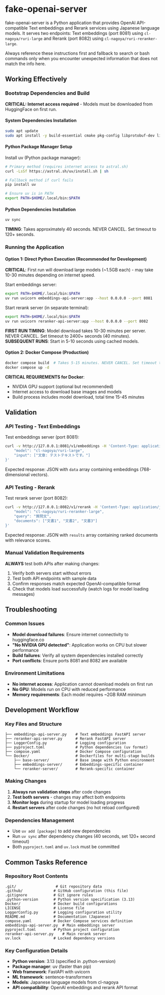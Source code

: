 # fake-openai-server

fake-openai-server is a Python application that provides OpenAI API-compatible Text embeddings and Rerank services using Japanese language models. It serves two endpoints: Text embeddings (port 8081) using `cl-nagoya/ruri-large` and Rerank (port 8082) using `cl-nagoya/ruri-reranker-large`.

Always reference these instructions first and fallback to search or bash commands only when you encounter unexpected information that does not match the info here.

## Working Effectively

### Bootstrap Dependencies and Build
**CRITICAL: Internet access required** - Models must be downloaded from HuggingFace on first run.

#### System Dependencies Installation
```bash
sudo apt update
sudo apt install -y build-essential cmake pkg-config libprotobuf-dev libsentencepiece-dev
```

#### Python Package Manager Setup
Install uv (Python package manager):
```bash
# Primary method (requires internet access to astral.sh)
curl -LsSf https://astral.sh/uv/install.sh | sh

# Fallback method if curl fails
pip install uv

# Ensure uv is in PATH
export PATH=$HOME/.local/bin:$PATH
```

#### Python Dependencies Installation
```bash
uv sync
```
**TIMING**: Takes approximately 40 seconds. NEVER CANCEL. Set timeout to 120+ seconds.

### Running the Application

#### Option 1: Direct Python Execution (Recommended for Development)
**CRITICAL**: First run will download large models (~1.5GB each) - may take 10-30 minutes depending on internet speed.

Start embeddings server:
```bash
export PATH=$HOME/.local/bin:$PATH
uv run uvicorn embeddings-api-server:app --host 0.0.0.0 --port 8081
```

Start rerank server (in separate terminal):
```bash
export PATH=$HOME/.local/bin:$PATH
uv run uvicorn reranker-api-server:app --host 0.0.0.0 --port 8082
```

**FIRST RUN TIMING**: Model download takes 10-30 minutes per server. NEVER CANCEL. Set timeout to 2400+ seconds (40 minutes).
**SUBSEQUENT RUNS**: Start in 5-10 seconds using cached models.

#### Option 2: Docker Compose (Production)
```bash
docker compose build  # Takes 5-15 minutes. NEVER CANCEL. Set timeout to 1200+ seconds.
docker compose up -d
```

**CRITICAL REQUIREMENTS for Docker**:
- NVIDIA GPU support (optional but recommended)
- Internet access to download base images and models
- Build process includes model download, total time 15-45 minutes

## Validation

### API Testing - Text Embeddings
Test embeddings server (port 8081):
```bash
curl -v http://127.0.0.1:8081/v1/embeddings -H 'Content-Type: application/json' --data-raw '{
    "model": "cl-nagoya/ruri-large",
    "input": ["文章: テストテキストです。"]
}'
```

Expected response: JSON with `data` array containing embeddings (768-dimensional vectors).

### API Testing - Rerank
Test rerank server (port 8082):
```bash
curl -v http://127.0.0.1:8082/v1/rerank -H 'Content-Type: application/json' --data-raw '{
    "model": "cl-nagoya/ruri-reranker-large",
    "query": "質問文",
    "documents": ["文書1", "文書2", "文書3"]
}'
```

Expected response: JSON with `results` array containing ranked documents with relevance scores.

### Manual Validation Requirements
**ALWAYS** test both APIs after making changes:
1. Verify both servers start without errors
2. Test both API endpoints with sample data
3. Confirm responses match expected OpenAI-compatible format
4. Check that models load successfully (watch logs for model loading messages)

## Troubleshooting

### Common Issues
- **Model download failures**: Ensure internet connectivity to huggingface.co
- **"No NVIDIA GPU detected"**: Application works on CPU but slower performance
- **Build failures**: Verify all system dependencies installed correctly
- **Port conflicts**: Ensure ports 8081 and 8082 are available

### Environment Limitations
- **No internet access**: Application cannot download models on first run
- **No GPU**: Models run on CPU with reduced performance
- **Memory requirements**: Each model requires ~2GB RAM minimum

## Development Workflow

### Key Files and Structure
```
├── embeddings-api-server.py    # Text embeddings FastAPI server
├── reranker-api-server.py      # Rerank FastAPI server  
├── LoggerConfig.py             # Logging configuration
├── pyproject.toml              # Python dependencies (uv format)
├── compose.yaml                # Docker Compose configuration
└── Docker/                     # Dockerfiles for multi-stage builds
    ├── base-server/            # Base image with Python environment
    ├── embeddings-server/      # Embeddings-specific container
    └── reranker-server/        # Rerank-specific container
```

### Making Changes
1. **Always run validation steps** after code changes
2. **Test both servers** - changes may affect both endpoints
3. **Monitor logs** during startup for model loading progress
4. **Restart servers** after code changes (no hot reload configured)

### Dependencies Management
- Use `uv add [package]` to add new dependencies
- Run `uv sync` after dependency changes (40 seconds, set 120+ second timeout)
- Both `pyproject.toml` and `uv.lock` must be committed

## Common Tasks Reference

### Repository Root Contents
```
.git/                  # Git repository data
.github/              # GitHub configuration (this file)
.gitignore            # Git ignore rules
.python-version       # Python version specification (3.13)
Docker/               # Docker build configurations
LICENSE               # License file
LoggerConfig.py       # Logging configuration utility
README.md             # Documentation (Japanese)
compose.yaml          # Docker Compose services definition
embeddings-api-server.py  # Main embeddings server
pyproject.toml        # Python project configuration
reranker-api-server.py    # Main rerank server  
uv.lock               # Locked dependency versions
```

### Key Configuration Details
- **Python version**: 3.13 (specified in .python-version)
- **Package manager**: uv (faster than pip)
- **Web framework**: FastAPI with uvicorn
- **ML framework**: sentence-transformers
- **Models**: Japanese language models from cl-nagoya
- **API compatibility**: OpenAI embeddings and rerank API format